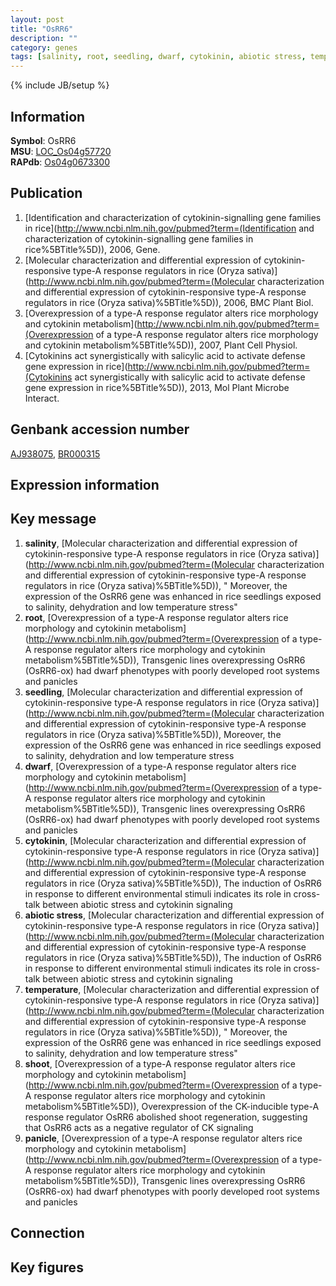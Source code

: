 ```yaml
---
layout: post
title: "OsRR6"
description: ""
category: genes
tags: [salinity, root, seedling, dwarf, cytokinin, abiotic stress, temperature, shoot, panicle, Gene]
---
```

{% include JB/setup %}

## Information
__Symbol__: OsRR6  
__MSU__: [LOC_Os04g57720](http://rice.plantbiology.msu.edu/cgi-bin/ORF_infopage.cgi?orf=LOC_Os04g57720)  
__RAPdb__: [Os04g0673300](http://rapdb.dna.affrc.go.jp/viewer/gbrowse_details/irgsp1?name=Os04g0673300)  

## Publication
1. [Identification and characterization of cytokinin-signalling gene families in rice](http://www.ncbi.nlm.nih.gov/pubmed?term=(Identification and characterization of cytokinin-signalling gene families in rice%5BTitle%5D)), 2006, Gene.
2. [Molecular characterization and differential expression of cytokinin-responsive type-A response regulators in rice (Oryza sativa)](http://www.ncbi.nlm.nih.gov/pubmed?term=(Molecular characterization and differential expression of cytokinin-responsive type-A response regulators in rice (Oryza sativa)%5BTitle%5D)), 2006, BMC Plant Biol.
3. [Overexpression of a type-A response regulator alters rice morphology and cytokinin metabolism](http://www.ncbi.nlm.nih.gov/pubmed?term=(Overexpression of a type-A response regulator alters rice morphology and cytokinin metabolism%5BTitle%5D)), 2007, Plant Cell Physiol.
4. [Cytokinins act synergistically with salicylic acid to activate defense gene expression in rice](http://www.ncbi.nlm.nih.gov/pubmed?term=(Cytokinins act synergistically with salicylic acid to activate defense gene expression in rice%5BTitle%5D)), 2013, Mol Plant Microbe Interact.

## Genbank accession number
[AJ938075](http://www.ncbi.nlm.nih.gov/nuccore/AJ938075), [BR000315](http://www.ncbi.nlm.nih.gov/nuccore/BR000315)

## Expression information

## Key message
1. __salinity__, [Molecular characterization and differential expression of cytokinin-responsive type-A response regulators in rice (Oryza sativa)](http://www.ncbi.nlm.nih.gov/pubmed?term=(Molecular characterization and differential expression of cytokinin-responsive type-A response regulators in rice (Oryza sativa)%5BTitle%5D)), " Moreover, the expression of the OsRR6 gene was enhanced in rice seedlings exposed to salinity, dehydration and low temperature stress"
2. __root__, [Overexpression of a type-A response regulator alters rice morphology and cytokinin metabolism](http://www.ncbi.nlm.nih.gov/pubmed?term=(Overexpression of a type-A response regulator alters rice morphology and cytokinin metabolism%5BTitle%5D)),  Transgenic lines overexpressing OsRR6 (OsRR6-ox) had dwarf phenotypes with poorly developed root systems and panicles
3. __seedling__, [Molecular characterization and differential expression of cytokinin-responsive type-A response regulators in rice (Oryza sativa)](http://www.ncbi.nlm.nih.gov/pubmed?term=(Molecular characterization and differential expression of cytokinin-responsive type-A response regulators in rice (Oryza sativa)%5BTitle%5D)),  Moreover, the expression of the OsRR6 gene was enhanced in rice seedlings exposed to salinity, dehydration and low temperature stress
4. __dwarf__, [Overexpression of a type-A response regulator alters rice morphology and cytokinin metabolism](http://www.ncbi.nlm.nih.gov/pubmed?term=(Overexpression of a type-A response regulator alters rice morphology and cytokinin metabolism%5BTitle%5D)),  Transgenic lines overexpressing OsRR6 (OsRR6-ox) had dwarf phenotypes with poorly developed root systems and panicles
5. __cytokinin__, [Molecular characterization and differential expression of cytokinin-responsive type-A response regulators in rice (Oryza sativa)](http://www.ncbi.nlm.nih.gov/pubmed?term=(Molecular characterization and differential expression of cytokinin-responsive type-A response regulators in rice (Oryza sativa)%5BTitle%5D)),  The induction of OsRR6 in response to different environmental stimuli indicates its role in cross-talk between abiotic stress and cytokinin signaling
6. __abiotic stress__, [Molecular characterization and differential expression of cytokinin-responsive type-A response regulators in rice (Oryza sativa)](http://www.ncbi.nlm.nih.gov/pubmed?term=(Molecular characterization and differential expression of cytokinin-responsive type-A response regulators in rice (Oryza sativa)%5BTitle%5D)),  The induction of OsRR6 in response to different environmental stimuli indicates its role in cross-talk between abiotic stress and cytokinin signaling
7. __temperature__, [Molecular characterization and differential expression of cytokinin-responsive type-A response regulators in rice (Oryza sativa)](http://www.ncbi.nlm.nih.gov/pubmed?term=(Molecular characterization and differential expression of cytokinin-responsive type-A response regulators in rice (Oryza sativa)%5BTitle%5D)), " Moreover, the expression of the OsRR6 gene was enhanced in rice seedlings exposed to salinity, dehydration and low temperature stress"
8. __shoot__, [Overexpression of a type-A response regulator alters rice morphology and cytokinin metabolism](http://www.ncbi.nlm.nih.gov/pubmed?term=(Overexpression of a type-A response regulator alters rice morphology and cytokinin metabolism%5BTitle%5D)),  Overexpression of the CK-inducible type-A response regulator OsRR6 abolished shoot regeneration, suggesting that OsRR6 acts as a negative regulator of CK signaling
9. __panicle__, [Overexpression of a type-A response regulator alters rice morphology and cytokinin metabolism](http://www.ncbi.nlm.nih.gov/pubmed?term=(Overexpression of a type-A response regulator alters rice morphology and cytokinin metabolism%5BTitle%5D)),  Transgenic lines overexpressing OsRR6 (OsRR6-ox) had dwarf phenotypes with poorly developed root systems and panicles

## Connection

## Key figures


